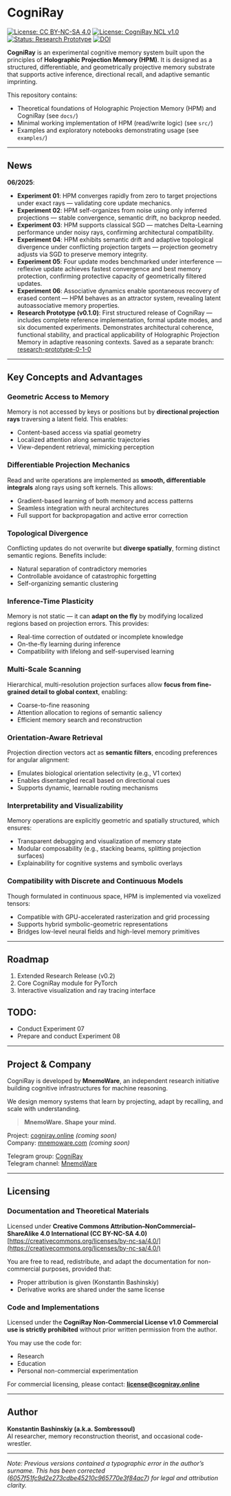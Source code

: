 # CogniRay  

[![License: CC BY-NC-SA 4.0](https://img.shields.io/badge/doc%20license-CC--BY--NC--SA--4.0-lightgrey.svg)](https://creativecommons.org/licenses/by-nc-sa/4.0/)
[![License: CogniRay NCL v1.0](https://img.shields.io/badge/code%20license-CogniRay--NCL--v1.0-blue)](https://github.com/MnemoWare/CogniRay/blob/main/LICENSE_CODE)
[![Status: Research Prototype](https://img.shields.io/badge/status-research%20prototype%200.1.0-orange)]()
[![DOI](https://zenodo.org/badge/DOI/10.5281/zenodo.15712780.svg)](https://doi.org/10.5281/zenodo.15712780)

**CogniRay** is an experimental cognitive memory system built upon the principles of **Holographic Projection Memory (HPM)**.
It is designed as a structured, differentiable, and geometrically projective memory substrate that supports active inference,
directional recall, and adaptive semantic imprinting.

This repository contains:

* Theoretical foundations of Holographic Projection Memory (HPM) and CogniRay (see `docs/`)
* Minimal working implementation of HPM (read/write logic) (see `src/`)
* Examples and exploratory notebooks demonstrating usage (see `examples/`)

---

## News  

**06/2025**:  
- **Experiment 01**: HPM converges rapidly from zero to target projections under exact rays — validating core update mechanics.  
- **Experiment 02**: HPM self-organizes from noise using only inferred projections — stable convergence, semantic drift, no backprop needed.  
- **Experiment 03**: HPM supports classical SGD — matches Delta-Learning performance under noisy rays, confirming architectural compatibility.  
- **Experiment 04**: HPM exhibits semantic drift and adaptive topological divergence under conflicting projection targets — projection geometry adjusts via SGD to preserve memory integrity.  
- **Experiment 05**: Four update modes benchmarked under interference — reflexive update achieves fastest convergence and best memory protection, confirming protective capacity of geometrically filtered updates.  
- **Experiment 06**: Associative dynamics enable spontaneous recovery of erased content — HPM behaves as an attractor system, revealing latent autoassociative memory properties.  
- **Research Prototype (v0.1.0)**: First structured release of CogniRay — includes complete reference implementation, formal update modes, and six documented experiments. Demonstrates architectural coherence, functional stability, and practical applicability of Holographic Projection Memory in adaptive reasoning contexts. Saved as a separate branch: [research-prototype-0-1-0](https://github.com/MnemoWare/CogniRay/tree/research-prototype-0-1-0)  

---

## Key Concepts and Advantages

### **Geometric Access to Memory**

Memory is not accessed by keys or positions but by **directional projection rays** traversing a latent field. This enables:

* Content-based access via spatial geometry
* Localized attention along semantic trajectories
* View-dependent retrieval, mimicking perception

### **Differentiable Projection Mechanics**

Read and write operations are implemented as **smooth, differentiable integrals** along rays using soft kernels. This allows:

* Gradient-based learning of both memory and access patterns
* Seamless integration with neural architectures
* Full support for backpropagation and active error correction

### **Topological Divergence**

Conflicting updates do not overwrite but **diverge spatially**, forming distinct semantic regions. Benefits include:

* Natural separation of contradictory memories
* Controllable avoidance of catastrophic forgetting
* Self-organizing semantic clustering

### **Inference-Time Plasticity**

Memory is not static — it can **adapt on the fly** by modifying localized regions based on projection errors. This provides:

* Real-time correction of outdated or incomplete knowledge
* On-the-fly learning during inference
* Compatibility with lifelong and self-supervised learning

### **Multi-Scale Scanning**

Hierarchical, multi-resolution projection surfaces allow **focus from fine-grained detail to global context**, enabling:

* Coarse-to-fine reasoning
* Attention allocation to regions of semantic saliency
* Efficient memory search and reconstruction

### **Orientation-Aware Retrieval**

Projection direction vectors act as **semantic filters**, encoding preferences for angular alignment:

* Emulates biological orientation selectivity (e.g., V1 cortex)
* Enables disentangled recall based on directional cues
* Supports dynamic, learnable routing mechanisms

### **Interpretability and Visualizability**

Memory operations are explicitly geometric and spatially structured, which ensures:

* Transparent debugging and visualization of memory state
* Modular composability (e.g., stacking beams, splitting projection surfaces)
* Explainability for cognitive systems and symbolic overlays

### **Compatibility with Discrete and Continuous Models**

Though formulated in continuous space, HPM is implemented via voxelized tensors:

* Compatible with GPU-accelerated rasterization and grid processing
* Supports hybrid symbolic-geometric representations
* Bridges low-level neural fields and high-level memory primitives

---

## Roadmap

1. Extended Research Release (v0.2)
2. Core CogniRay module for PyTorch
3. Interactive visualization and ray tracing interface

## TODO:  

- Conduct Experiment 07
- Prepare and conduct Experiment 08

---

## Project & Company

CogniRay is developed by **MnemoWare**, an independent research initiative building cognitive infrastructures for machine reasoning.

We design memory systems that learn by projecting, adapt by recalling, and scale with understanding.

> **MnemoWare. Shape your mind.**

Project: [cogniray.online](https://cogniray.online) *(coming soon)*  
Company: [mnemoware.com](https://mnemoware.com) *(coming soon)*  

Telegram group: [CogniRay](https://t.me/CogniRay)  
Telegram channel: [MnemoWare](https://t.me/MnemoWare)  

---

## Licensing

### **Documentation and Theoretical Materials**

Licensed under **Creative Commons Attribution–NonCommercial–ShareAlike 4.0 International (CC BY-NC-SA 4.0)**
[https://creativecommons.org/licenses/by-nc-sa/4.0/](https://creativecommons.org/licenses/by-nc-sa/4.0/)

You are free to read, redistribute, and adapt the documentation for non-commercial purposes, provided that:

* Proper attribution is given (Konstantin Bashinskiy)
* Derivative works are shared under the same license

### **Code and Implementations**

Licensed under the **CogniRay Non-Commercial License v1.0**
**Commercial use is strictly prohibited** without prior written permission from the author.

You may use the code for:

* Research
* Education
* Personal non-commercial experimentation

For commercial licensing, please contact: **[license@cogniray.online](mailto:license@cogniray.online)**  

---

## Author

**Konstantin Bashinskiy (a.k.a. Sombressoul)**  
AI researcher, memory reconstruction theorist, and occasional code-wrestler.

---

*Note: Previous versions contained a typographic error in the author’s surname. This has been corrected ([6057f51fc9d2e273cdbe45210c965770e3f84ac7](https://github.com/MnemoWare/CogniRay/commit/6057f51fc9d2e273cdbe45210c965770e3f84ac7)) for legal and attribution clarity.*

